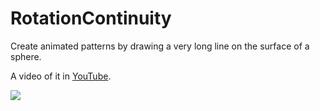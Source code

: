 # RotationContinuity

Create animated patterns by drawing a very long line on the
surface of a sphere.

A video of it in [YouTube](https://www.youtube.com/watch?v=AmTHjBQc37Y).

![](https://raw.githubusercontent.com/hamoid/Fun-Programming/master/processing/ideas/2013/02/RotationContinuity/thumb.png)

